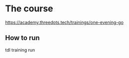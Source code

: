 # The course
https://academy.threedots.tech/trainings/one-evening-go


## How to run
tdl training run
